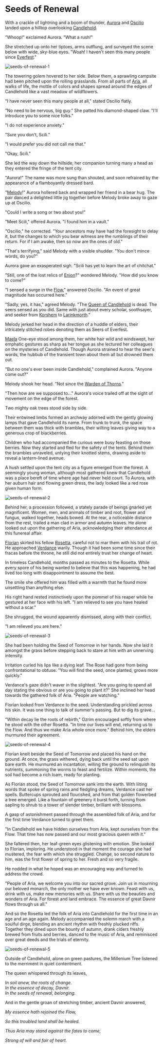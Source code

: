 # Seeds of Renewal

With a crackle of lightning and a boom of thunder, [Aurora](../../heroes-of-rathe/aurora-about.md) and [Oscilio](../../heroes-of-rathe/oscilio-about.md) landed upon a hilltop overlooking [Candlehold](../../world-of-rathe/aria/the-land-of-legends.md#candlehold).

"Whoop!" exclaimed Aurora. "What a rush!"

She stretched up onto her tiptoes, arms outflung, and surveyed the scene below with wide, sky-blue eyes. "Woah! I haven't seen this many people since [Everfest](../../world-of-rathe/aria/people-of-aria.md#the-everfest-carnival)."

<img src="https://d2hl7maqck52px.cloudfront.net/main-story/16-rosetta/seeds-of-renewal-1.webp" alt="seeds-of-renewal-1" class="center" />

The towering golem hovered to her side. Below them, a sprawling campsite had been pitched upon the rolling grasslands. From all parts of [Aria](../../world-of-rathe/aria/aria.md), all walks of life, the mottle of colors and shapes spread around the edges of Candlehold like a vast meadow of wildflowers.

"I have never seen this many people at all," stated Oscilio flatly.

"No need to be nervous, big guy." She patted his diamond-shaped claw. "I'll introduce you to some nice folks."

"I do not experience anxiety."

"Sure you don't, Scili."

"I would prefer you did not call me that."

"Okay, Scili."

She led the way down the hillside, her companion turning many a head as they entered the fringe of the tent city.

"Aurora!" The name was more sung than shouted, and soon refrained by the appearance of a flamboyantly dressed bard.

"[Melody](../../heroes-of-rathe/melody-about.md)!" Aurora hollered back and wrapped her friend in a bear hug. The pair danced a delighted little jig together before Melody broke away to gaze up at Oscilio.

"Could I write a song or two about you!"

"Meet Scili," offered Aurora. "I found him in a vault."

"Oscilio," he corrected. "Your ancestors may have had the foresight to delay it, but the changes to which you bear witness are the rumblings of their return. For if I am awake, then so now are the ones of old."

"That's terrifying," said Melody with a visible shudder. "You don't mince words, do you?"

Aurora gave an exasperated sigh. "Scili has yet to learn the art of chitchat."

"Still, one of the lost relics of [Enion](../../main-story/05-tales-of-aria/wonders-of-the-wayfarer.md)?" wondered Melody. "How did you know to come?"

"I sensed a surge in the [Flow](../../world-of-rathe/aria/a-true-sanctuary.md#the-flow)," answered Oscilio. "An event of great magnitude has occurred here."

"Sadly, yes, it has," agreed Melody. "The [Queen of Candlehold](../../world-of-rathe/aria/the-land-of-legends.md) is dead. The seers sensed as you did. Same with just about every scholar, soothsayer, and seeker from [Korshem](../../world-of-rathe/aria/a-true-sanctuary.md#the-korshem) to [Larinkmorth](../../world-of-rathe/aria/a-true-sanctuary.md#larinkmorth)."

Melody jerked her head in the direction of a huddle of elders, their intricately stitched robes denoting them as Seers of Everfest.

[Maela](../../world-of-rathe/aria/people-of-aria.md) One-eye stood among them, her white hair wild and windswept, her emphatic gestures as sharp as her tongue as she lectured her colleagues on the mysteries of Candlehold. Though Aurora strained to hear the seer's words, the hubbub of the transient town about them all but drowned them out.

"But no one's ever been inside Candlehold," complained Aurora. "Anyone come out?"

Melody shook her head. "Not since the [Warden of Thorns](../../heroes-of-rathe/briar-about.md)."

"Then how are we supposed to..." Aurora's voice trailed off at the sight of movement on the edge of the forest.

Two mighty oak trees stood side by side.

Their entwined limbs formed an archway adorned with the gently glowing lamps that gave Candlehold its name. From trunk to trunk, the space between them was thick with brambles, their wilting leaves giving way to a generous crop of blackberries.

Children who had accompanied the curious were busy feasting on those berries. Now they started and fled for the safety of the tents. Behind them the brambles unraveled, untying their knotted stems, drawing aside to reveal a lantern-lined avenue.

A hush settled upon the tent city as a figure emerged from the forest. A seemingly young woman, although most gathered knew that Candlehold was a place bereft of time where age had never held court. To Aurora, with her auburn hair and flowing green dress, the lady looked like a red rose given human form.

<img src="https://d2hl7maqck52px.cloudfront.net/main-story/16-rosetta/seeds-of-renewal-2.webp" alt="seeds-of-renewal-2" class="center" />

Behind her, a procession followed, a stately parade of beings gnarled yet magnificent. Women, men, and animals of timber and root, flower and fungus, walked together, heads bowed. At the rear, a noticeable distance from the rest, trailed a man clad in armor and autumn leaves. He alone looked out upon the gathering of Aria, acknowledging their attendance at this funereal affair.

[Florian](../../heroes-of-rathe/florian-about.md) skirted his fellow [Rosetta](../../main-story/05-tales-of-aria/amongst-the-brambles.md), careful not to mar them with his trail of rot. He approached [Verdance](../../heroes-of-rathe/verdance-about.md) warily. Though it had been some time since their fracas before the throne, he still did not entirely trust her change of heart.

In timeless Candlehold, months passed as minutes to the Rosetta. While every spore of his being wanted to believe that this was happening, he had lived too long with disappointment to assume the best.

The smile she offered him was filled with a warmth that he found more unsettling than anything else.

His right hand rested instinctively upon the pommel of his reaper while he gestured at her face with his left. "I am relieved to see you have healed without a scar."

She shrugged, the wound apparently dismissed, along with their conflict.

"I am relieved you are here."

<img src="https://d2hl7maqck52px.cloudfront.net/main-story/16-rosetta/seeds-of-renewal-3.webp" alt="seeds-of-renewal-3" class="center" />

She had been holding the Seed of Tomorrow in her hands. Now she laid it amongst the grass before stepping back to stare at him with an unnerving intensity.

Irritation curled his lips like a dying leaf. The Rose had gone from being confrontational to obtuse. "You will find the seed, once planted, grows more quickly."

Verdance's gaze didn't waver in the slightest. "Are you going to spend all day stating the obvious or are you going to plant it?" She inclined her head towards the gathered folk of Aria. "People are watching."

Florian looked from Verdance to the seed. Understanding prickled across his skin. It was one thing to talk of summer's passing. But to dig its grave...

"Within decay lie the roots of rebirth," Ozrim encouraged softly from where he stood with the other Rosetta. "In time our lives will end, returning us to the Flow. And thus we make Aria whole once more." Behind him, the elders murmured their agreement.

<img src="https://d2hl7maqck52px.cloudfront.net/main-story/16-rosetta/seeds-of-renewal-4.webp" alt="seeds-of-renewal-4" class="center" />

Florian knelt beside the Seed of Tomorrow and placed his hand on the ground. At once, the grass withered, dying back until the seed sat upon bare earth. He murmured an incantation, willing the ground to relinquish its nutrients, summoning the worms to feast and fertilize. Within moments, the soil had become a rich loam, ready for planting.

As Florian stood, the Seed of Tomorrow sank into the earth. With lilting words that spoke of spring rains and fledgling dreams, Verdance cast her spells. Buttercups sprouted and flourished, and from that golden flowerbed a tree emerged. Like a fountain of greenery it burst forth, turning from sapling to shrub to a tower of slender timber, brilliant with blossoms.

A gasp of astonishment passed through the assembled folk of Aria, and for the first time Verdance turned to greet them.

"In Candlehold we have hidden ourselves from Aria, kept ourselves from the Flow. That time has now passed and our most gracious queen with it."

She faltered then, her leaf-green eyes glistening with emotion. She looked to Florian, imploring. He understood in that moment the courage she had mustered, the fear with which she struggled. Change, so second nature to him, was the first flower of spring to her. Fresh and so very fragile.

He nodded in what he hoped was an encouraging way and turned to address the crowd.

"People of Aria, we welcome you into our sacred grove. Join us in mourning our beloved monarch, the only mother we have ever known. Feast with us, drink with us, make new memories with us. Share with us the beauties and wonders of Aria. For forest and land embrace. The essence of great Davnir flows through us all."

And so the Rosetta led the folk of Aria into Candlehold for the first time in an age and an age again. Melody accompanied the solemn march with a soulful dirge, blending an ancient rhythm with freshly plucked riffs. Together they dined upon the bounty of autumn, drank ciders freshly brewed from fruits and berries, danced to the music of Aria, and reminisced over great deeds and the trials of eternity.

<img src="https://d2hl7maqck52px.cloudfront.net/main-story/16-rosetta/seeds-of-renewal-5.webp" alt="seeds-of-renewal-5" class="center" />

Outside of Candlehold, alone on green pastures, the Millenium Tree listened to the merriment in quiet contentment.

The queen whispered through its leaves,

_In soil anew, the roots of change._<br>
_In the essence of decay, Davnir._<br>
_In the seeds of renewal, belonging._

And in the gentle groan of stretching timber, ancient Davnir answered,

_My essence hath rejoined the Flow,_

_So this troubled land shall be healed._

_Thus Aria may stand against the fates to come,_

_Strong of will and fair of heart._
